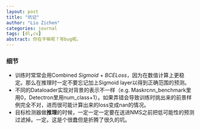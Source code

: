```yaml
---
layout: post
title: "坑记"
author: "Liu Zichen"
categories: journal
tags: [dl,cv]
abstract: 你在干嘛呢？写bug呢。
---
```


### 细节
- 训练时常常会用Combined *Sigmoid* + *BCELoss*，因为在数值计算上更稳定。那么在推理时一定不要忘记加上Sigmoid layer以得到正确范围的预测。
- 不同的Dataloader实现对背景的表示不一样（e.g. Maskrcnn_benchmark里用0，Detectron里用num_class+1）。如果弄错会导致训练时挑出来的前景样例完全不对，进而很可能计算出来的loss变成nan的情况。
- 目标检测器做**推理**的时候，一定一定一定要在送进NMS之前把低可能性的预测过滤掉。一定。这是个很蠢但是折腾了很久的坑。

